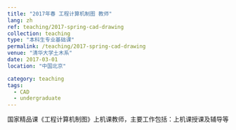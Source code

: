 ```yaml
---
title: "2017年春 工程计算机制图 教师"
lang: zh
ref: teaching/2017-spring-cad-drawing
collection: teaching
type: "本科生专业基础课"
permalink: /teaching/2017-spring-cad-drawing
venue: "清华大学土木系"
date: 2017-03-01
location: "中国北京"

category: teaching
tags: 
  - CAD
  - undergraduate
---
```


国家精品课《工程计算机制图》上机课教师，主要工作包括：上机课授课及辅导等